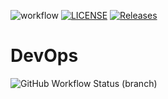 ![workflow](https://github.com/twinky945/sem/actions/workflows/main.yml/badge.svg)
[![LICENSE](https://img.shields.io/github/license/twinky945/sem.svg?style=flat-square)](https://github.com/twinky945/sem/blob/master/LICENSE)
[![Releases](https://img.shields.io/github/release/twinky945/sem/all.svg?style=flat-square)](https://github.com/twinky945/sem/releases)
# DevOps
![GitHub Workflow Status (branch)](https://img.shields.io/github/actions/workflow/status/twinky945/sem/main.yml?branch=develop&style=flat-square)
